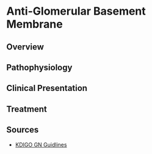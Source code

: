 # **Anti-Glomerular Basement Membrane**
## **Overview**
## **Pathophysiology**
## **Clinical Presentation**
## **Treatment**
## **Sources**
* [KDIGO GN Guidlines](https://kdigo.org/guidelines/gd/)
